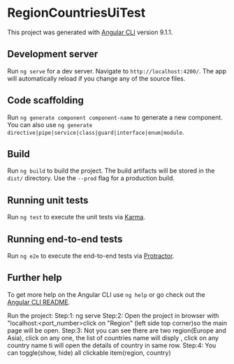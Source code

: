 # RegionCountriesUiTest

This project was generated with [Angular CLI](https://github.com/angular/angular-cli) version 9.1.1.

## Development server

Run `ng serve` for a dev server. Navigate to `http://localhost:4200/`. The app will automatically reload if you change any of the source files.

## Code scaffolding

Run `ng generate component component-name` to generate a new component. You can also use `ng generate directive|pipe|service|class|guard|interface|enum|module`.

## Build

Run `ng build` to build the project. The build artifacts will be stored in the `dist/` directory. Use the `--prod` flag for a production build.

## Running unit tests

Run `ng test` to execute the unit tests via [Karma](https://karma-runner.github.io).

## Running end-to-end tests

Run `ng e2e` to execute the end-to-end tests via [Protractor](http://www.protractortest.org/).

## Further help

To get more help on the Angular CLI use `ng help` or go check out the [Angular CLI README](https://github.com/angular/angular-cli/blob/master/README.md).



Run the project:
Step:1: ng serve
Step:2: Open the project in browser with "localhost:<port_number>click on "Region" (left side top corner)so the main page will be open.
Step:3: Not you can see there are two region(Europe and Asia), click on any one, the list of countries name will disply , click on any country name ti will open the details of country in same row.
Step:4: You can toggle(show, hide) all clickable item(region, country)